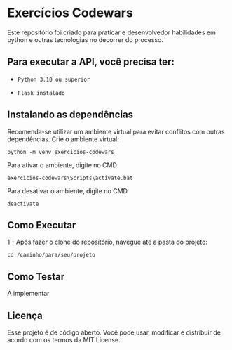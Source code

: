# Exercícios Codewars
Este repositório foi criado para praticar e desenvolvedor habilidades em python e outras tecnologias no decorrer do processo.

## Para executar a API, você precisa ter:

- `Python 3.10 ou superior`

- `Flask instalado`

## Instalando as dependências
Recomenda-se utilizar um ambiente virtual para evitar conflitos com outras dependências.
Crie o ambiente virtual:
```
python -m venv exercicios-codewars
```

Para ativar o ambiente, digite no CMD
```
exercicios-codewars\Scripts\activate.bat
```

Para desativar o ambiente, digite no CMD
```
deactivate
```

## Como Executar
1 - Após fazer o clone do repositório, navegue até a pasta do projeto:
```
cd /caminho/para/seu/projeto
```

## Como Testar
A implementar

## Licença
Esse projeto é de código aberto. Você pode usar, modificar e distribuir de acordo com os termos da MIT License.